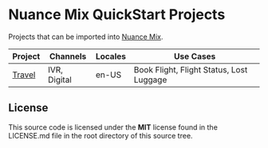 # Nuance Mix QuickStart Projects

Projects that can be imported into [Nuance Mix](https://www.nuance.com/mix).

|Project|Channels|Locales|Use Cases|
|----------|--------|-------|---------|
|[Travel](./travel-ivr-digital)|IVR, Digital|en-US|Book Flight, Flight Status, Lost Luggage|

## License

This source code is licensed under the **MIT** license found in the LICENSE.md file in the root directory of this source tree.
